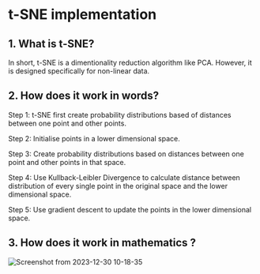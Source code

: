 # t-SNE implementation

## 1. What is t-SNE?
  In short, t-SNE is a dimentionality reduction algorithm like PCA. However, it is designed specifically for non-linear data.
  
## 2. How does it work in words?
  Step 1: t-SNE first create probability distributions based of distances between one point and other points.
  
  Step 2: Initialise points in a lower dimensional space.
  
  Step 3: Create probability distributions based on distances between one point and other points in that space.
  
  Step 4: Use Kullback-Leibler Divergence to calculate distance between distribution of every single point in the original space and the lower dimensional space.
  
  Step 5: Use gradient descent to update the points in the lower dimensional space.

## 3. How does it work in mathematics ?
![Screenshot from 2023-12-30 10-18-35](https://github.com/Mikyx-1/Machine_Learning_Algos/assets/92131994/99ab4b15-981b-4358-9a9e-a65a7ee78358)


  
